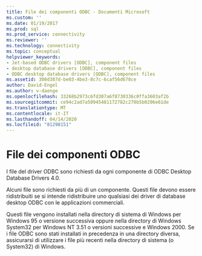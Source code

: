 ```yaml
---
title: File dei componenti ODBC - Documenti Microsoft
ms.custom: ''
ms.date: 01/19/2017
ms.prod: sql
ms.prod_service: connectivity
ms.reviewer: ''
ms.technology: connectivity
ms.topic: conceptual
helpviewer_keywords:
- Jet-based ODBC drivers [ODBC], component files
- desktop database drivers [ODBC], component files
- ODBC desktop database drivers [ODBC], component files
ms.assetid: 300d387d-be03-4be3-8c7c-6caf56d678ce
author: David-Engel
ms.author: v-daenge
ms.openlocfilehash: 33268b2973c6fd307a6f8730336c0ffa3603af2b
ms.sourcegitcommit: ce94c2ad7a50945481172782c270b5b0206e61de
ms.translationtype: MT
ms.contentlocale: it-IT
ms.lasthandoff: 04/14/2020
ms.locfileid: "81298151"
---
```

# <a name="odbc-component-files"></a>File dei componenti ODBC
I file del driver ODBC sono richiesti da ogni componente di ODBC Desktop Database Drivers 4.0.  
  
 Alcuni file sono richiesti da più di un componente. Questi file devono essere ridistribuiti se si intende ridistribuire uno qualsiasi dei driver di database desktop ODBC con le applicazioni commerciali.  
  
 Questi file vengono installati nella directory di sistema di Windows per Windows 95 o versione successiva oppure nella directory di Windows System32 per Windows NT 3.51 o versioni successive e Windows 2000. Se i file ODBC sono stati installati in precedenza in una directory diversa, assicurarsi di utilizzare i file più recenti nella directory di sistema (o System32) di Windows.
